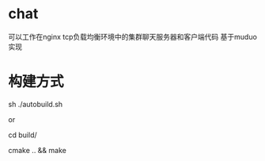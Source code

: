 # chat
可以工作在nginx tcp负载均衡环境中的集群聊天服务器和客户端代码  基于muduo实现

# 构建方式
sh ./autobuild.sh

or

cd build/

cmake .. && make 
